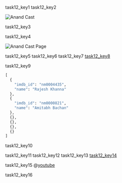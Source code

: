 task12_key1
task12_key2


![Anand Cast](images/anand_cast.png)

task12_key3


task12_key4


![Anand Cast Page](images/anand_cast_page.png)

task12_key5
task12_key6
task12_key7
[task12_key8](https://www.imdb.com/title/tt0066763/fullcredits?ref_=tt_cl_sm#cast)


task12_key9


```python
[
  {
    "imdb_id": "nm0004435",
    "name": "Rajesh Khanna"
  },
  {
    "imdb_id": "nm0000821",
    "name": "Amitabh Bachan"
  },
  {},
  {},
  {},
  {}
]
```

task12_key10


task12_key11
task12_key12
task12_key13
[task12_key14](https://www.imdb.com/title/tt0066763/fullcredits?ref_=tt_cl_sm#cast)


task12_key15
@[youtube](https://www.youtube.com/watch?v=08RigPuAxsA&feature=youtu.be)

task12_key16
